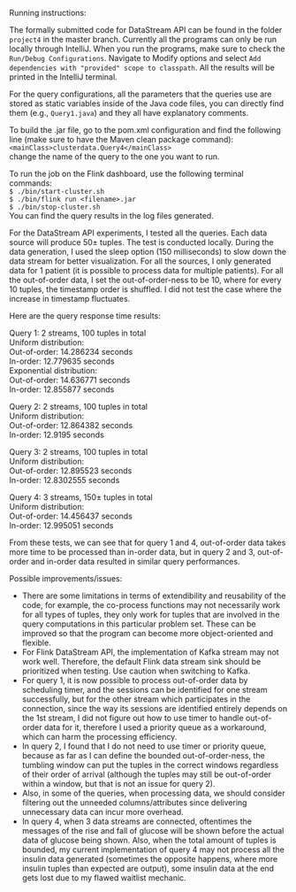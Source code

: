 Running instructions:

The formally submitted code for DataStream API can be found in the folder `project4` in the master branch.
Currently all the programs can only be run locally through IntelliJ. When you run the programs, make sure to check the `Run/Debug Configurations`. Navigate to Modify options and select `Add dependencies with "provided" scope to classpath`. All the results will be printed in the IntelliJ terminal.

For the query configurations, all the parameters that the queries use are stored as static variables inside of the Java code files, you can directly find them (e.g., `Query1.java`) and they all have explanatory comments.

To build the .jar file, go to the pom.xml configuration and find the following line (make sure to have the Maven clean package command):\
`<mainClass>clusterdata.Query4</mainClass>`\
change the name of the query to the one you want to run.

To run the job on the Flink dashboard, use the following terminal commands:\
`$ ./bin/start-cluster.sh`\
`$ ./bin/flink run <filename>.jar`\
`$ ./bin/stop-cluster.sh`\
You can find the query results in the log files generated.

For the DataStream API experiments, I tested all the queries. Each data source will produce 50± tuples. The test is conducted locally. During the data generation, I used the sleep option (150 milliseconds) to slow down the data stream for better visualization. For all the sources, I only generated data for 1 patient (it is possible to process data for multiple patients). For all the out-of-order data, I set the out-of-order-ness to be 10, where for every 10 tuples, the timestamp order is shuffled. I did not test the case where the increase in timestamp fluctuates. 

Here are the query response time results:

Query 1: 2 streams, 100 tuples in total\
Uniform distribution:\
Out-of-order: 14.286234 seconds\
In-order: 12.779635 seconds\
Exponential distribution:\
Out-of-order: 14.636771 seconds\
In-order: 12.855877 seconds

Query 2: 2 streams, 100 tuples in total\
Uniform distribution:\
Out-of-order: 12.864382 seconds\
In-order: 12.9195 seconds

Query 3: 2 streams, 100 tuples in total\
Uniform distribution:\
Out-of-order: 12.895523 seconds\
In-order: 12.8302555 seconds

Query 4: 3 streams, 150± tuples in total\
Uniform distribution:\
Out-of-order: 14.456437 seconds\
In-order: 12.995051 seconds

From these tests, we can see that for query 1 and 4, out-of-order data takes more time to be processed than in-order data, but in query 2 and 3, out-of-order and in-order data resulted in similar query performances.

Possible improvements/issues:
- There are some limitations in terms of extendibility and reusability of the code, for example, the co-process functions may not necessarily work for all types of tuples, they only work for tuples that are involved in the query computations in this particular problem set. These can be improved so that the program can become more object-oriented and flexible.
- For Flink DataStream API, the implementation of Kafka stream may not work well. Therefore, the default Flink data stream sink should be prioritized when testing. Use caution when switching to Kafka.
- For query 1, it is now possible to process out-of-order data by scheduling timer, and the sessions can be identified for one stream successfully, but for the other stream which participates in the connection, since the way its sessions are identified entirely depends on the 1st stream, I did not figure out how to use timer to handle out-of-order data for it, therefore I used a priority queue as a workaround, which can harm the processing efficiency.
- In query 2, I found that I do not need to use timer or priority queue, because as far as I can define the bounded out-of-order-ness, the tumbling window can put the tuples in the correct windows regardless of their order of arrival (although the tuples may still be out-of-order within a window, but that is not an issue for query 2).
- Also, in some of the queries, when processing data, we should consider filtering out the unneeded columns/attributes since delivering unnecessary data can incur more overhead.
- In query 4, when 3 data streams are connected, oftentimes the messages of the rise and fall of glucose will be shown before the actual data of glucose being shown. Also, when the total amount of tuples is bounded, my current implementation of query 4 may not process all the insulin data generated (sometimes the opposite happens, where more insulin tuples than expected are output), some insulin data at the end gets lost due to my flawed waitlist mechanic.

